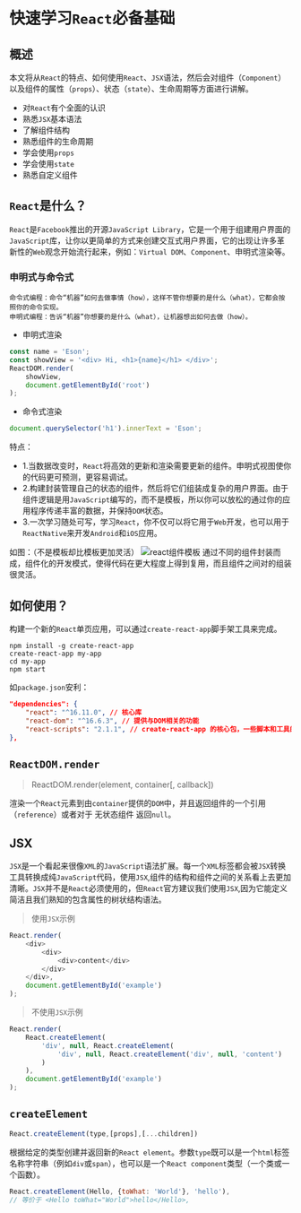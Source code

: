 # 快速学习`React`必备基础

## 概述
本文将从`React`的特点、如何使用`React`、`JSX`语法，然后会对组件（`Component`）以及组件的属性（`props`）、状态（`state`）、生命周期等方面进行讲解。
- 对`React`有个全面的认识
- 熟悉`JSX`基本语法
- 了解组件结构
- 熟悉组件的生命周期
- 学会使用`props`
- 学会使用`state`
- 熟悉自定义组件

## `React`是什么？
`React`是`Facebook`推出的开源`JavaScript Library`，它是一个用于组建用户界面的`JavaScript`库，让你以更简单的方式来创建交互式用户界面，它的出现让许多革新性的`Web`观念开始流行起来，例如：`Virtual DOM`、`Component`、申明式渲染等。

### 申明式与命令式

```
命令式编程：命令“机器”如何去做事情（how），这样不管你想要的是什么（what），它都会按照你的命令实现。
申明式编程：告诉“机器”你想要的是什么（what），让机器想出如何去做（how）。
```
- 申明式渲染
```javascript
const name = 'Eson';
const showView = '<div> Hi, <h1>{name}</h1> </div>';
ReactDOM.render(
    showView,
    document.getElementById('root')
);
```
- 命令式渲染
```javascript
document.querySelector('h1').innerText = 'Eson';
```

特点：
- 1.当数据改变时，`React`将高效的更新和渲染需要更新的组件。申明式视图使你的代码更可预测，更容易调试。
- 2.构建封装管理自己的状态的组件，然后将它们组装成复杂的用户界面。由于组件逻辑是用`JavaScript`编写的，而不是模板，所以你可以放松的通过你的应用程序传递丰富的数据，并保持`DOM`状态。
- 3.一次学习随处可写，学习`React`，你不仅可以将它用于`Web`开发，也可以用于`ReactNative`来开发`Android`和`iOS`应用。

如图：（不是模板却比模板更加灵活）
![react组件模板](https://api.eson.site/oss/?path=blogUploads/2020/04/react组件.jpg)
通过不同的组件封装而成，组件化的开发模式，使得代码在更大程度上得到复用，而且组件之间对的组装很灵活。

## 如何使用？
构建一个新的`React`单页应用，可以通过`create-react-app`脚手架工具来完成。
```shell
npm install -g create-react-app
create-react-app my-app
cd my-app
npm start
```
如`package.json`安利：
```json
"dependencies": {
    "react": "^16.11.0", // 核心库
    "react-dom": "^16.6.3", // 提供与DOM相关的功能
    "react-scripts": "2.1.1", // create-react-app 的核心包，一些脚本和工具的默认配置都集成在这里面
},
```

## `ReactDOM.render`
> ReactDOM.render(element, container[, callback])

渲染一个`React`元素到由`container`提供的`DOM`中，并且返回组件的一个引用（`reference`）或者对于 无状态组件 返回`null`。

## JSX
`JSX`是一个看起来很像`XML`的`JavaScript`语法扩展。每一个`XML`标签都会被`JSX`转换工具转换成纯`JavaScript`代码，使用`JSX`,组件的结构和组件之间的关系看上去更加清晰。`JSX`并不是`React`必须使用的，但`React`官方建议我们使用`JSX`,因为它能定义简洁且我们熟知的包含属性的树状结构语法。

> 使用`JSX`示例

```javascript
React.render(
    <div>
        <div>
            <div>content</div>
        </div>
    </div>,
    document.getElementById('example')
);
```

> 不使用`JSX`示例

```javascript
React.render(
    React.createElement(
        'div', null, React.createElement(
            'div', null, React.createElement('div', null, 'content')
        )
    ),
    document.getElementById('example')
);
```

## `createElement`
```javascript
React.createElement(type,[props],[...children])
```
根据给定的类型创建并返回新的`React element`。参数`type`既可以是一个`html`标签名称字符串（例如`div`或`span`），也可以是一个`React component`类型（一个类或一个函数）。
```javascript
React.createElement(Hello, {toWhat: 'World'}, 'hello'),
// 等价于 <Hello toWhat="World">hello</Hello>,
```








